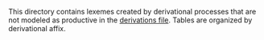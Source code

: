 This directory contains lexemes created by derivational processes that are not modeled as productive in the [derivations file](../derivations.txt).
Tables are organized by derivational affix.